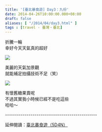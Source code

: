 ```yaml
---
title: '[臺北暴食遊] Day3：九份'
date: 2014-04-26T10:00:00.000+08:00
draft: false
aliases: [ "/2014/04/day3.html" ]
tags : [travel - 臺灣・臺北]
---
```


折騰一輪  
幸好今天天氣真的超好  

![](/images/taipei3a.jpg)

美麗的天氣加景觀  
就能補足拍攝技術不足（笑）  

![](/images/taipei3a1.jpg)

有懷舊糖果賣呢  
不過其實我小時候已經不是吃這些  
哈哈～  
  
\-----------------------------------------------  
  
延伸閱讀：[臺北暴食遊（5D4N）](https://hidie.net/taipei5d4n/)
